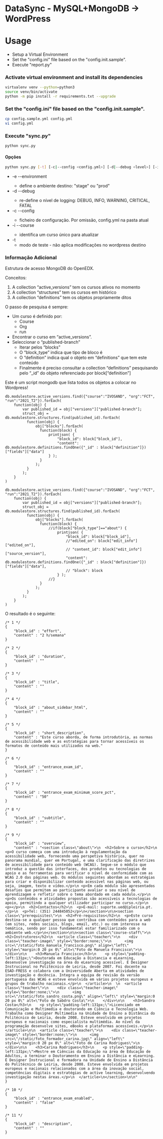 # DataSync - MySQL+MongoDB -> WordPress


# Usage

 - Setup a Virtual Environment
 - Set the "config.ini" file based on the "config.init.sample".
 - Execute "report.py"

### Activate virtual environment and install its dependencies
```bash
virtualenv venv --python=python3
source venv/bin/activate
python -m pip install -r requirements.txt --upgrade
```

### Set the "config.ini" file based on the "config.init.sample".
```bash
cp config.sample.yml config.yml
vi config.yml
```

### Execute "sync.py"
```bash
python sync.py
```
#### Opções ####
```bash
python sync.py [-t] [-c|--config <config.yml>] [-d|--debug <level>] [-i|--course <course-id>] -e|environment <environment>
```

 * -e --environment <environment>
    * define o ambiente destino: "stage" ou "prod" 
 * -d --debug <debug level>
    * re-define o nível de logging: DEBUG, INFO, WARNING, CRITICAL, FATAL 
 * -c --config <config file>
    * ficheiro de configuração. Por omissão, config.yml na pasta atual
 * -i --course <course-id>
    * identifica um curso único para atualizar
 * -t
    * modo de teste - não aplica modificações no wordpress destino

### Informação Adicional ###

Estrutura de acesso MongoDB do OpenEDX.

Conceitos:
1. A collection “active_versions” tem os cursos ativos no momento
1. A collection “structures” tem os cursos em histórico
1. A collection “definitions” tem os objetos propriamente ditos

O passo de pesquisa é sempre:
 -	Um curso é definido por:
      - Course
      - Org
      - run
 -	Encontrar o curso em “active_versions”.
 -	Seleccionar o “published-branch”
      -	Iterar pelos “blocks”
      - O “block_type” indica que tipo de bloco é
      - O “definition” indica qual o objeto em “definitions” que tem este conteúdo
      - Finalmente é preciso consultar a collection “definitions” pesquisando pelo “_id” do objeto referenciado por block[“definition”]
 
Este é um script mongodb que lista todos os objetos a colocar no Wordpress!

    db.modulestore.active_versions.find({"course":"IVOSAND", "org":"FCT", "run":"2021_T2"}).forEach(
        function(obj) {        
            var published_id = obj["versions"]["published-branch"];
            struct_obj = db.modulestore.structures.find(published_id).forEach(
              function(obj) {
                  obj["blocks"].forEach(
                    function(block) {
                        printjson( {
                            "block_id": block["block_id"],
                            "content": db.modulestore.definitions.findOne({"_id" : block["definition"]})["fields"]["data"]
                        } );
                    }
                  );
              }
            );
        }
    )

    db.modulestore.active_versions.find({"course":"IVOSAND", "org":"FCT", "run":"2021_T2"}).forEach(
        function(obj) {        
            var published_id = obj["versions"]["published-branch"];
            struct_obj = db.modulestore.structures.find(published_id).forEach(
              function(obj) {
                  obj["blocks"].forEach(
                    function(block) {
                        //if(block["block_type"]=="about") {
                            printjson( {
                                "block_id": block["block_id"],
                                //"edited_on": block["edit_info"]["edited_on"],
                                // "content_id": block["edit_info"]["source_version"],
                                "content": db.modulestore.definitions.findOne({"_id" : block["definition"]})["fields"]["data"],
                                // "block": block
                            } );
                        //}
                    }
                  );
              }
            );
        }
    )
 
O resultado é o seguinte:
 
    /* 1 */
    {
        "block_id" : "effort",
        "content" : "2 h/semana"
    }
     
    /* 2 */
    {
        "block_id" : "duration",
        "content" : ""
    }
     
    /* 3 */
    {
        "block_id" : "title",
        "content" : ""
    }
     
    /* 4 */
    {
        "block_id" : "about_sidebar_html",
        "content" : ""
    }
     
    /* 5 */
    {
        "block_id" : "short_description",
        "content" : "Este curso aborda, de forma introdutória, as normas de acessibilidade web e as estratégias para tornar acessíveis os formatos de conteúdo mais utilizados na web."
    }
     
    /* 6 */
    {
        "block_id" : "entrance_exam_id",
        "content" : ""
    }
     
    /* 7 */
    {
        "block_id" : "entrance_exam_minimum_score_pct",
        "content" : "50"
    }
     
    /* 8 */
    {
        "block_id" : "subtitle",
        "content" : ""
    }
     
    /* 9 */
    {
        "block_id" : "overview",
        "content" : "<section class=\"about\">\n  <h2>Sobre o curso</h2>\n  <p>O curso começa com uma introdução à regulamentação da acessibilidade web, fornecendo uma perspetiva histórica, quer no panorama mundial, quer em Portugal, e uma clarificação das diretrizes de acessibilidade para conteúdo web (WCAG). Segue-se o módulo que introduz a questão das interfaces, dos produtos ou tecnologias de apoio e as ferramentas para verificar o nível de conformidade com as WCAG 2.0 das páginas web. Os módulos seguintes abordam as estratégias para criar e disponibilizar conteúdo acessível nas páginas web, ou seja, imagem, texto e vídeo.</p>\n <p>Em cada módulo são apresentados desafios que permitem ao participante avaliar o seu nível de aprendizagem e refletir sobre o tema abordado em cada módulo.</p>\n <p>Os conteúdos e atividades propostas são acessíveis a tecnologias de apoio, permitindo a qualquer utilizador participar no curso.</p>\n  <p></p>\n  <h2>Contactos</h2>\n  <p>E-mail: suporte.ued@ipleiria.pt.</p>\n  <p>Tel: (351) 244845052</p>\n</section>\n\n<section class=\"prerequisites\">\n  <h2>Pré-requisitos</h2>\n  <p>Este curso destina-se a qualquer pessoa que contribua com conteúdos para a web (em sites, redes sociais, blogs, email, etc.) ou com interesse na temática, sendo por isso fundamental estar familiarizado com o ambiente web.</p>\n</section>\n\n<section class=\"course-staff\">\n  <h2>Instrutores</h2>\n  <article class=\"teacher\">\n    <div class=\"teacher-image\" style=\"border:none;\">\n      <img src=\"/static/foto_manuela_francisco.png\" align=\"left\" style=\"margin:0 20 px 0\" alt=\"Foto de Manuela Francisco\">\n    </div>\n\n    <h3>Manuela Francisco</h3>\n    <p style=\"padding-left:131px;\">Doutorada em Educação a Distancia e eLearning, desenvolve investigação na área do eLearning acessível. É Designer Instrucional no Politécnico de Leiria, desde 2007. Foi docente na ESAD-FRESS e colabora com a Universidade Aberta em atividades de investigação e docência. Integra a equipa de revisão da versão portuguesa das WCAG e esteve envolvida em vários projetos europeus e grupos de trabalho nacionais.</p>\n  </article>\n  \n  <article class=\"teacher\">\n    <div class=\"teacher-image\" style=\"border:none;\">\n      <img src=\"/static/foto_sandro_costa.png\" align=\"left\" style=\"margin:0 20 px 0\" alt=\"Foto de Sabdro Costa\">\n    </div>\n\n    <h3>Sandro Costa</h3>\n    <p style=\"padding-left:131px;\">Licenciado em Comunicação e Multimedia e doutorando em Ciência e Tecnologia Web. Trabalha como Designer Multimedia na Unidade de Ensino a Distância do Politécnico de Leiria, desde 2008. Esteve envolvido em projetos europeus e nacionais como especialista multimédia. Ao nível da programação desenvolve sites, eBooks e plataformas acessíveis.</p>\n  </article>\n\n  <article class=\"teacher\">\n    <div class=\"teacher-image\" style=\"border:none;\">\n      <img src=\"/static/foto_formador_carina.jpg\" align=\"left\" style=\"margin:0 20 px 0\" alt=\"Foto de Carina Rodrigues\">\n    </div>\n\n    <h3>Carina Rodrigues</h3>\n    <p style=\"padding-left:131px;\">Mestre em Ciências da Educação na área de Educação de Adultos, a terminar o Doutoramento em Ensino a Distância e eLearning. É Designer Instrucional e formadora na Unidade de Ensino a Distância do Politécnico de Leiria, desde 2008. Esteve envolvida em projetos europeus e nacionais relacionados com a área da inovação social, competências digitais e estratégias de active learning, desenvolvendo investigação nestas áreas.</p>\n  </article>\n</section>\n\n"
    }
     
    /* 10 */
    {
        "block_id" : "entrance_exam_enabled",
        "content" : "false"
    }
     
    /* 11 */
    {
        "block_id" : "description",
        "content" : ""
    }

